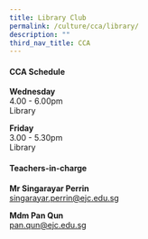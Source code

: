 ```yaml
---
title: Library Club
permalink: /culture/cca/library/
description: ""
third_nav_title: CCA
---
```

#### **CCA Schedule**

**Wednesday**  
4.00 - 6.00pm  
Library

**Friday**  
3.00 - 5.30pm  
Library

#### **Teachers-in-charge**

**Mr Singarayar Perrin**  
[singarayar.perrin@ejc.edu.sg](mailto:singarayar.perrin@ejc.edu.sg)

**Mdm Pan Qun**  
[pan.qun@ejc.edu.sg](mailto:pan.qun@ejc.edu.sg)